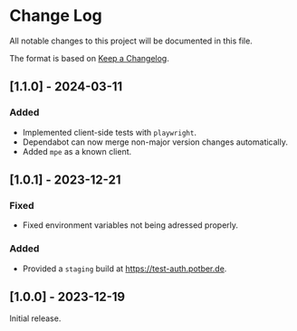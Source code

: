 # Change Log

All notable changes to this project will be documented in this file.

The format is based on [Keep a Changelog](http://keepachangelog.com/).

## [1.1.0] - 2024-03-11

### Added

- Implemented client-side tests with `playwright`.
- Dependabot can now merge non-major version changes automatically.
- Added `mpe` as a known client.

## [1.0.1] - 2023-12-21

### Fixed

- Fixed environment variables not being adressed properly.

### Added

- Provided a `staging` build at https://test-auth.potber.de.

## [1.0.0] - 2023-12-19

Initial release.
